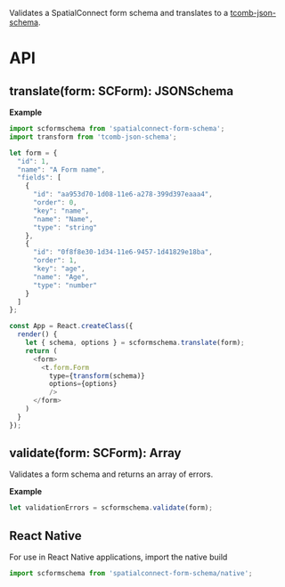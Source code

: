 Validates a SpatialConnect form schema and translates to a [tcomb-json-schema](https://github.com/gcanti/tcomb-json-schema).

# API

## translate(form: SCForm): JSONSchema

**Example**

```js
import scformschema from 'spatialconnect-form-schema';
import transform from 'tcomb-json-schema';

let form = {
  "id": 1,
  "name": "A Form name",
  "fields": [
    {
      "id": "aa953d70-1d08-11e6-a278-399d397eaaa4",
      "order": 0,
      "key": "name",
      "name": "Name",
      "type": "string"
    },
    {
      "id": "0f8f8e30-1d34-11e6-9457-1d41829e18ba",
      "order": 1,
      "key": "age",
      "name": "Age",
      "type": "number"
    }
  ]
};

const App = React.createClass({
  render() {
    let { schema, options } = scformschema.translate(form);
    return (
      <form>
        <t.form.Form
          type={transform(schema)}
          options={options}
          />
      </form>
    )
  }
});

```

## validate(form: SCForm): Array

Validates a form schema and returns an array of errors.

**Example**

```js
let validationErrors = scformschema.validate(form);
```

## React Native

For use in React Native applications, import the native build

```js
import scformschema from 'spatialconnect-form-schema/native';
```




